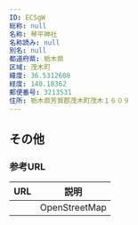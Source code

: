 ```yaml
---
ID: ECSgW
総称: null
名称: 琴平神社
名称読み: null
別名: null
都道府県: 栃木県
区域: 茂木町
緯度: 36.5312608
経度: 140.18362
郵便番号: 3213531
住所: 栃木県芳賀郡茂木町茂木１６０９
---
```


## その他

### 参考URL

| URL | 説明          |
| --- | ------------- |
|     | OpenStreetMap |
